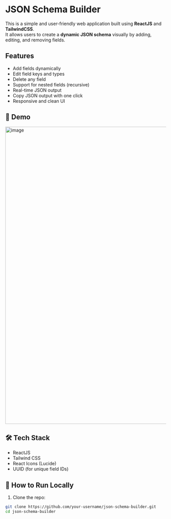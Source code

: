 

#  JSON Schema Builder

This is a simple and user-friendly web application built using **ReactJS** and **TailwindCSS**.  
It allows users to create a **dynamic JSON schema** visually by adding, editing, and removing fields.

## Features

- Add fields dynamically
- Edit field keys and types
- Delete any field
- Support for nested fields (recursive)
- Real-time JSON output
- Copy JSON output with one click
- Responsive and clean UI

## 📸 Demo

<img width="1915" height="929" alt="image" src="https://github.com/user-attachments/assets/2866486d-451d-4102-b0bc-964ddbfbb1a8" />


## 🛠 Tech Stack

- ReactJS 
- Tailwind CSS
- React Icons (Lucide)
- UUID (for unique field IDs)


## 🔧 How to Run Locally

1. Clone the repo:

```bash
git clone https://github.com/your-username/json-schema-builder.git
cd json-schema-builder


